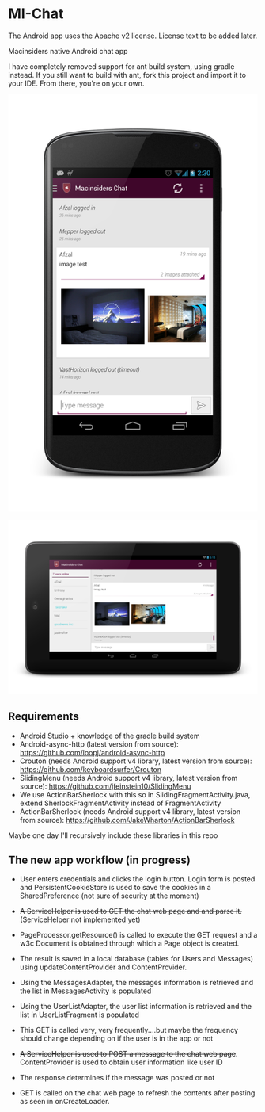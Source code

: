 MI-Chat
=======

The Android app uses the Apache v2 license. License text to be added later.

Macinsiders native Android chat app

I have completely removed support for ant build system, using gradle instead.
If you still want to build with ant, fork this project and import it to your IDE. From there, you're on your own.

![Alt text](/design/latest/messages_activity_phone.png "Messages screen (Phone)")

![Alt text](/design/latest/messages_activity_tablet.png "Messages screen (Tablet) ")

Requirements
------------
- Android Studio + knowledge of the gradle build system
- Android-async-http (latest version from source): https://github.com/loopj/android-async-http
- Crouton (needs Android support v4 library, latest version from source): https://github.com/keyboardsurfer/Crouton
- SlidingMenu (needs Android support v4 library, latest version from source): https://github.com/jfeinstein10/SlidingMenu
- We use ActionBarSherlock with this so in SlidingFragmentActivity.java, extend SherlockFragmentActivity instead of FragmentActivity
- ActionBarSherlock (needs Android support v4 library, latest version from source): https://github.com/JakeWharton/ActionBarSherlock

Maybe one day I'll recursively include these libraries in this repo

The new app workflow (in progress)
-----------------------------------

- User enters credentials and clicks the login button. Login form is posted and PersistentCookieStore is used to save the cookies in a SharedPreference (not sure of security at the moment)
- ~~A ServiceHelper is used to GET the chat web page and and parse it.~~ (ServiceHelper not implemented yet)
- PageProcessor.getResource() is called to execute the GET request and a w3c Document is obtained through which a Page object is created.
- The result is saved in a local database (tables for Users and Messages) using updateContentProvider and ContentProvider.
- Using the MessagesAdapter, the messages information is retrieved and the list in MessagesActivity is populated
- Using the UserListAdapter, the user list information is retrieved and the list in UserListFragment is populated
- This GET is called very, very frequently....but maybe the frequency should change depending on if the user is in the app or not

- ~~A ServiceHelper is used to POST a message to the chat web page~~. ContentProvider is used to obtain user information like user ID
- The response determines if the message was posted or not
- GET is called on the chat web page to refresh the contents after posting as seen in onCreateLoader.
